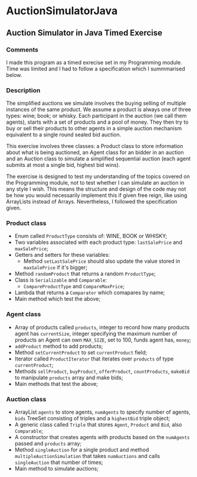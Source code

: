 # AuctionSimulatorJava
## Auction Simulator in Java Timed Exercise

### Comments
I made this program as a timed exrecise set in my Programming module. Time was limited and I had to follow a specification which I summmarised below.

### Description
The simplified auctions we simulate involves the buying selling of multiple instances of the same product. We assume a product is always one of three types:
wine; book; or whisky. Each participant in the auction (we call them agents), starts with a set of products and a pool of money. They then try to buy or sell
their products to other agents in a simple auction mechanism equivalent to a single round sealed bid auction.

This exercise involves three classes: a Product class to store information about what is being auctioned, an Agent class for an bidder in an auction and
an Auction class to simulate a simplified sequential auction (each agent submits at most a single bid, highest bid wins).

The exercise is designed to test my understanding of the topics covered on the Programming module, not to test whether I can simulate an auction in any style I wish.
This means the structure and design of the code may not be how you would necessarily implement this if given free reign, like using ArrayLists instead of Arrays.
Nevertheless, I followed the specification given.

### Product class
- Enum called `ProductType` consists of: WINE, BOOK or WHISKY;
- Two variables associated with each product type: `lastSalePrice` and `maxSalePrice`;
- Getters and setters for these variables:
  - Method `setLastSalePrice` should also update the value stored in `maxSalePrice` if it's bigger;
- Method `randomProduct` that returns a random `ProductType`;
- Class is `Serializable` and `Comparable`:
  - `CompareProductType` and `CompareMaxPrice`;
- Lambda that returns a `Comparator` which comapares by name;
- Main method which test the above; 

### Agent class
- Array of products called `products`, integer to record how many products agent has `currentSize`, integer specifying the maximum number of products an Agent can own `MAX_SIZE`, set to 100, funds agent has, `money`;
- `addProduct` method to add products;
- Method `setCurrentProduct` to set `currentProduct` field;
- Iterator called `ProductIterator` that iterates over `products` of type `currentProduct`;
- Methods `sellProduct`, `buyProduct`, `offerProduct`, `countProducts`, `makeBid` to manipulate `products` array and make bids;
- Main methods that test the above;

### Auction class
- ArrayList `agents` to store agents, `numAgents` to specify number of agents, `bids` TreeSet consisting of triples and a `highestBid` triple object;
- A generic class called `Triple` that stores `Agent`, `Product` and `Bid`, also `Comparable`;
- A constructor that creates agents with products based on the `numAgents` passed and `products` array;
- Method `singleAuction` for a single product and method `multipleAuctionSimulation` that takes `numAuctions` and calls `singleAuction`  that number of times;
- Main method to simulate auctions;
